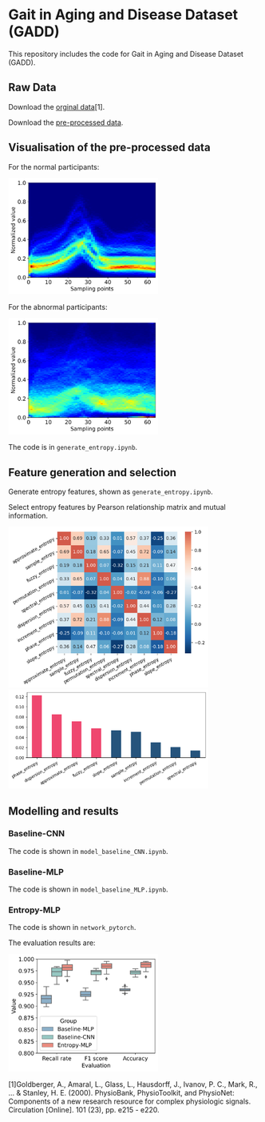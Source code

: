 # Gait in Aging and Disease Dataset (GADD)
This repository includes the code for Gait in Aging and Disease Dataset (GADD).

## Raw Data
Download the [orginal data](https://www.physionet.org/content/ptbdb/1.0.0/)[1]. 

Download the [pre-processed data](https://www.kaggle.com/datasets/shayanfazeli/heartbeat).

## Visualisation of the pre-processed data
For the normal participants:

<img src="./Figures/plot_original_data_normal_all.png" width="300"> 

For the abnormal participants:

<img src="./Figures/plot_original_data_abnormal_all.png" width="300">

The code is in `generate_entropy.ipynb`.

## Feature generation and selection
Generate entropy features, shown as `generate_entropy.ipynb`.

Select entropy features by Pearson relationship matrix and mutual information.

<img src="./Figures/EntropySelection1.png" width="400" alt="Pearson relationship matrix">  <img src="./Figures/EntropySelection2.png" width="400" alt="Mutual information">

## Modelling and results
### Baseline-CNN
The code is shown in `model_baseline_CNN.ipynb`.

### Baseline-MLP
The code is shown in `model_baseline_MLP.ipynb`.

### Entropy-MLP
The code is shown in `network_pytorch`.

The evaluation results are:

<img src="./Figures/plot_result_all.png" width="300" title="The evaluation results">


[1]Goldberger, A., Amaral, L., Glass, L., Hausdorff, J., Ivanov, P. C., Mark, R., ... & Stanley, H. E. (2000). PhysioBank, PhysioToolkit, and PhysioNet: Components of a new research resource for complex physiologic signals. Circulation [Online]. 101 (23), pp. e215 - e220.